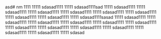 asd# nm
1111
11111
sdasad1111
11111
sdasad1111sad
11111
sdasad1111
11111
sdasad1111
11111
sdasad1111
11111
sdasad1111
11111
sdasad1111
11111
sdasad1111
11111
sdasad1111
11111
sdasad1111
11111
sdasad1111sasad
11111
sdasad1111
11111
sdasad1111
11111
sdasad1111
11111
sdasad1111
11111
sdasad1111
11111
sdasad1111
11111
sdasad1111
11111
sdasad1111
11111
sdasad1111
11111
sdasad1111
11111
sdasad1111
11111
sdasad1111
11111
sdasad